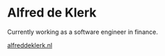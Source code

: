 # Alfred de Klerk
Currently working as a software engineer in finance.

<a href="https://alfreddeklerk.nl">alfreddeklerk.nl</a>
